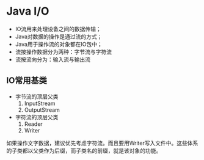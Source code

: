 # Java I/O

- IO流用来处理设备之间的数据传输；
- Java对数据的操作是通过流的方式；
- Java用于操作流的对象都在IO包中；
- 流按操作数据分为两种：字节流与字符流
- 流按流向分为：输入流与输出流

## IO常用基类
- 字节流的顶层父类
	1. InputStream
	2. OutputStream
- 字符流的顶层父类
	1. Reader
	2. Writer

如果操作文字数据，建议优先考虑字符流。而且要用Writer写入文件中。这些体系的子类都以父类作为后缀，而子类名的前缀，就是该对象的功能。